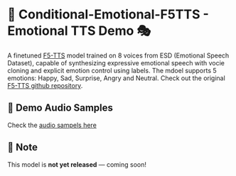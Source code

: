 # 🎤  Conditional-Emotional-F5TTS - Emotional TTS Demo 🎭

A finetuned [F5-TTS](https://github.com/SWivid/F5-TTS) model trained on 8 voices from ESD (Emotional Speech Dataset), capable of synthesizing expressive emotional speech with vocie cloning and explicit emotion control using labels.
The mdoel supports 5 emotions: Happy, Sad, Surprise, Angry and Neutral.
Check out the original [F5-TTS github repository](https://github.com/SWivid/F5-TTS).

## 🚀 Demo Audio Samples

Check the [audio sampels here](https://radubolbo.github.io/Conditional-Emotional-F5TTS/)

## 📌 Note
This model is **not yet released** — coming soon!



